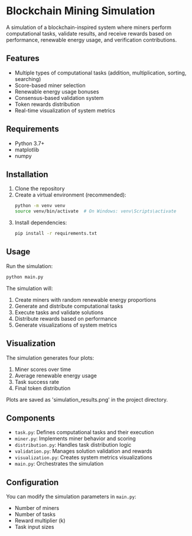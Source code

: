 # Blockchain Mining Simulation

A simulation of a blockchain-inspired system where miners perform computational tasks, validate results, and receive rewards based on performance, renewable energy usage, and verification contributions.

## Features

- Multiple types of computational tasks (addition, multiplication, sorting, searching)
- Score-based miner selection
- Renewable energy usage bonuses
- Consensus-based validation system
- Token rewards distribution
- Real-time visualization of system metrics

## Requirements

- Python 3.7+
- matplotlib
- numpy

## Installation

1. Clone the repository
2. Create a virtual environment (recommended):
   ```bash
   python -m venv venv
   source venv/bin/activate  # On Windows: venv\Scripts\activate
   ```
3. Install dependencies:
   ```bash
   pip install -r requirements.txt
   ```

## Usage

Run the simulation:
```bash
python main.py
```

The simulation will:
1. Create miners with random renewable energy proportions
2. Generate and distribute computational tasks
3. Execute tasks and validate solutions
4. Distribute rewards based on performance
5. Generate visualizations of system metrics

## Visualization

The simulation generates four plots:
1. Miner scores over time
2. Average renewable energy usage
3. Task success rate
4. Final token distribution

Plots are saved as 'simulation_results.png' in the project directory.

## Components

- `task.py`: Defines computational tasks and their execution
- `miner.py`: Implements miner behavior and scoring
- `distribution.py`: Handles task distribution logic
- `validation.py`: Manages solution validation and rewards
- `visualization.py`: Creates system metrics visualizations
- `main.py`: Orchestrates the simulation

## Configuration

You can modify the simulation parameters in `main.py`:
- Number of miners
- Number of tasks
- Reward multiplier (k)
- Task input sizes 